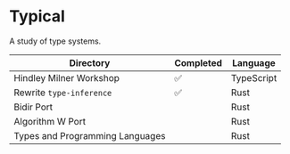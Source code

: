 # Typical

A study of type systems.

| Directory                       | Completed | Language   |
| ------------------------------- | --------- | ---------- |
| Hindley Milner Workshop         | ✅         | TypeScript |
| Rewrite `type-inference`        | ✅         | Rust       |
| Bidir Port                      |           | Rust       |
| Algorithm W Port                |           | Rust       |
| Types and Programming Languages |           | Rust       |